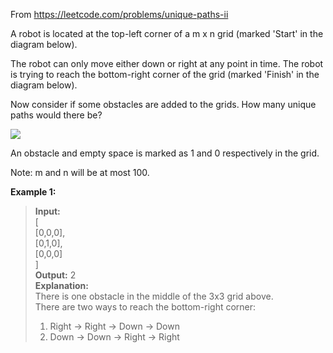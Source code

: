 From https://leetcode.com/problems/unique-paths-ii
  
A robot is located at the top-left corner of a m x n grid (marked 'Start' in the diagram below).
  
The robot can only move either down or right at any point in time. The robot is trying to reach the bottom-right corner of the grid (marked 'Finish' in the diagram below).
  
Now consider if some obstacles are added to the grids. How many unique paths would there be?
  
<img src = "https://assets.leetcode.com/uploads/2018/10/22/robot_maze.png">
  
An obstacle and empty space is marked as 1 and 0 respectively in the grid.
  
Note: m and n will be at most 100.
  
**Example 1:**
  
>**Input:**  
>[  
>   [0,0,0],  
>   [0,1,0],  
>   [0,0,0]  
>]  
>**Output:** 2  
>**Explanation:**  
>There is one obstacle in the middle of the 3x3 grid above.  
>There are two ways to reach the bottom-right corner:  
>1. Right -> Right -> Down -> Down  
>2. Down -> Down -> Right -> Right
